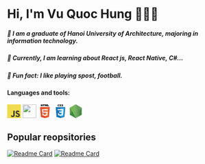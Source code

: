 # Hi, I'm Vu Quoc Hung 👋👋👋

##### 🌴 I am a graduate of Hanoi University of Architecture, majoring in information technology. 
##### 💪 Currently, I am learning about React js, React Native, C#...
##### ️🏀 Fun fact: I like playing spost, football.



#### Languages and tools:

<img src="https://raw.githubusercontent.com/github/explore/80688e429a7d4ef2fca1e82350fe8e3517d3494d/topics/javascript/javascript.png" width="32" height="32" /> <img src="https://github.com/reactjs.png?size=40" width="32" height="32" />  <img src="https://raw.githubusercontent.com/github/explore/80688e429a7d4ef2fca1e82350fe8e3517d3494d/topics/html/html.png?size=48" width="32" height="32" />  <img src="https://raw.githubusercontent.com/github/explore/8144ae7e9ec2274bdb8f76bdbdb6e6509538c7a8/topics/css/css.png?size=48" width="32" height="32" /> <img src="https://raw.githubusercontent.com/github/explore/80688e429a7d4ef2fca1e82350fe8e3517d3494d/topics/nodejs/nodejs.png" width="32" height="32" />

## Popular reopsitories
[![Readme Card](https://github-readme-stats.vercel.app/api/pin/?username=vqh20&repo=QL_DLKB-BACKEND&show_icons=true&theme=radical)](https://github.com/vqh20/QL_DLKB-BACKEND)
[![Readme Card](https://github-readme-stats.vercel.app/api/pin/?username=vqh20&repo=QL_DLKB_FrontEnd&show_icons=true&theme=synthwave)](https://github.com/vqh20/QL_DLKB_FrontEnd)









